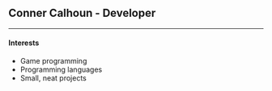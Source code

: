 ## Conner Calhoun - Developer


---
#### Interests


- Game programming
- Programming languages
- Small, neat projects
